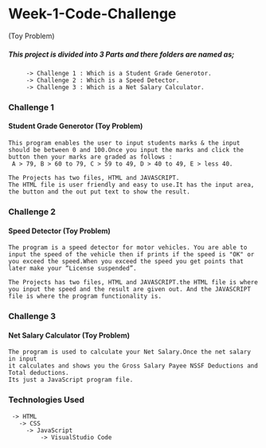 # Week-1-Code-Challenge
(Toy Problem)


#####  This project is divided into 3 Parts and there folders are named as;
         -> Challenge 1 : Which is a Student Grade Generotor.
         -> Challenge 2 : Which is a Speed Detector.
         -> Challenge 3 : Which is a Net Salary Calculator.



### Challenge 1
#### Student Grade Generotor (Toy Problem)
    This program enables the user to input students marks & the input should be between 0 and 100.Once you input the marks and click the button then your marks are graded as follows :
     A > 79, B > 60 to 79, C > 59 to 49, D > 40 to 49, E > less 40.

    The Projects has two files, HTML and JAVASCRIPT. 
    The HTML file is user friendly and easy to use.It has the input area, the button and the out put text to show the result.




### Challenge 2
#### Speed Detector (Toy Problem)
    The program is a speed detector for motor vehicles. You are able to input the speed of the vehicle then if prints if the speed is "OK" or
    you exceed the speed.When you exceed the speed you get points that later make your “License suspended”.

    The Projects has two files, HTML and JAVASCRIPT.the HTML file is where you input the speed and the result are given out. And the JAVASCRIPT file is where the program functionality is.





### Challenge 3
####  Net Salary Calculator (Toy Problem)
    The program is used to calculate your Net Salary.Once the net salary in input
    it calculates and shows you the Gross Salary Payee NSSF Deductions and Total deductions.
    Its just a JavaScript program file.



### Technologies Used
     -> HTML
       -> CSS
         -> JavaScript
             -> VisualStudio Code






